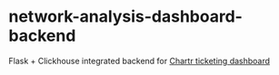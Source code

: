 # network-analysis-dashboard-backend
Flask + Clickhouse integrated backend for [Chartr ticketing dashboard](its.chartr.in/ticketing)
